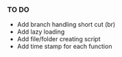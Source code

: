 ### TO DO
 * Add branch handling short cut (br)
 * Add lazy loading
 * Add file/folder creating script
 * Add time stamp for each function
